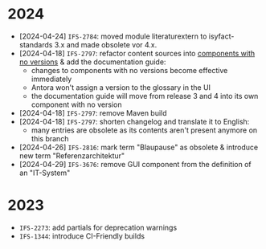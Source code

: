 # 2024

- [2024-04-24] `IFS-2784`: moved module literaturextern to isyfact-standards 3.x and made obsolete vor 4.x.  
- [2024-04-18] `IFS-2797`: refactor content sources into [components with no versions](https://docs.antora.org/antora/latest/component-with-no-version/) & add the documentation guide:
  - changes to components with no versions become effective immediately
  - Antora won't assign a version to the glossary in the UI
  - the documentation guide will move from release 3 and 4 into its own component with no version
- [2024-04-18] `IFS-2797`: remove Maven build
- [2024-04-18] `IFS-2797`: shorten changelog and translate it to English:
  - many entries are obsolete as its contents aren't present anymore on this branch
- [2024-04-26] `IFS-2816`: mark term "Blaupause" as obsolete & introduce new term "Referenzarchitektur"
- [2024-04-29] `IFS-3676`: remove GUI component from the definition of an "IT-System" 

# 2023

- `IFS-2273`: add partials for deprecation warnings
- `IFS-1344`: introduce CI-Friendly builds
